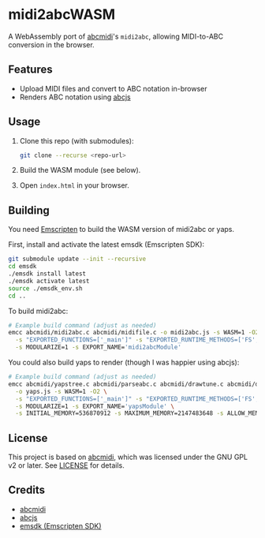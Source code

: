 # midi2abcWASM

A WebAssembly port of [abcmidi](https://github.com/sshlien/abcmidi)'s `midi2abc`, allowing MIDI-to-ABC conversion in the browser.

## Features

- Upload MIDI files and convert to ABC notation in-browser
- Renders ABC notation using [abcjs](https://abcjs.net/)

## Usage

1. Clone this repo (with submodules):

   ```sh
   git clone --recurse <repo-url>
   ```

2. Build the WASM module (see below).

3. Open `index.html` in your browser.

## Building

You need [Emscripten](https://emscripten.org/) to build the WASM version of midi2abc or yaps.

First, install and activate the latest emsdk (Emscripten SDK):

```sh
git submodule update --init --recursive
cd emsdk
./emsdk install latest
./emsdk activate latest
source ./emsdk_env.sh
cd ..
```

To build midi2abc:
```sh
# Example build command (adjust as needed)
emcc abcmidi/midi2abc.c abcmidi/midifile.c -o midi2abc.js -s WASM=1 -O2 \
  -s "EXPORTED_FUNCTIONS=['_main']" -s "EXPORTED_RUNTIME_METHODS=['FS','callMain']" \
  -s MODULARIZE=1 -s EXPORT_NAME='midi2abcModule'
```
You could also build yaps to render (though I was happier using abcjs):
```sh
# Example build command (adjust as needed)
emcc abcmidi/yapstree.c abcmidi/parseabc.c abcmidi/drawtune.c abcmidi/debug.c abcmidi/pslib.c abcmidi/position.c abcmidi/parser2.c abcmidi/music_utils.c \
  -o yaps.js -s WASM=1 -O2 \
  -s "EXPORTED_FUNCTIONS=['_main']" -s "EXPORTED_RUNTIME_METHODS=['FS','callMain']" \
  -s MODULARIZE=1 -s EXPORT_NAME='yapsModule' \
  -s INITIAL_MEMORY=536870912 -s MAXIMUM_MEMORY=2147483648 -s ALLOW_MEMORY_GROWTH=1
```

## License

This project is based on [abcmidi](https://github.com/sshlien/abcmidi), which was licensed under the GNU GPL v2 or later. See [LICENSE](LICENSE) for details.

## Credits

- [abcmidi](https://github.com/sshlien/abcmidi)
- [abcjs](https://abcjs.net/)
- [emsdk (Emscripten SDK)](https://emscripten.org/)

